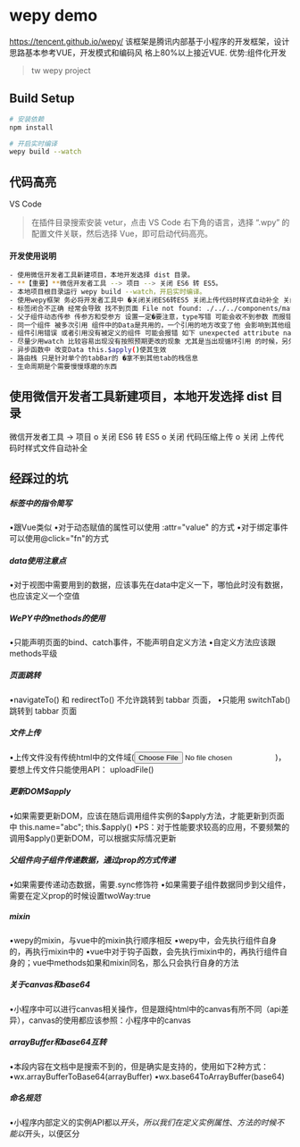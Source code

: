 # wepy demo
https://tencent.github.io/wepy/ 该框架是腾讯内部基于小程序的开发框架，设计思路基本参考VUE，开发模式和编码风 格上80%以上接近VUE. 优势:组件化开发

>tw wepy project

## Build Setup

``` bash
# 安装依赖
npm install

# 开启实时编译
wepy build --watch
```

## 代码高亮
VS Code
>在插件目录搜索安装 vetur，点击 VS Code 右下角的语言，选择 “.wpy” 的配置文件关联，然后选择 Vue，即可启动代码高亮。


#### 开发使用说明
``` bash
- 使用微信开发者工具新建项目，本地开发选择 dist 目录。
- **【重要】**微信开发者工具 --> 项目 --> 关闭 ES6 转 ES5。
- 本地项目根目录运行 wepy build --watch，开启实时编译。
- 使用wepy框架 务必将开发者工具中 �关闭关闭ES6转ES5 关闭上传代码时样式自动补全 关闭代码压缩上传
- 标签闭合不正确 经常会导致 找不到页面 File not found: ./../../components/matchActive.wxss一般问题出在他本身或者他所引用的组件的标签没有闭合 导致 解析文件css 或者 js出错
- 父子组件动态传参 传参方和受参方 设置一定�要注意，type写错 可能会收不到参数 而报错 如 Right-hand side of 'instanceof' is not an object
- 同一个组件 被多次引用 组件中的Data是共用的，一个引用的地方改变了他 会影响到其他组件，所以要想私有化 可以通过props 或者 引用的时候起个别名 实现
- 组件引用错误 或者引用没有被定义的组件 可能会报错 如下 unexpected attribute name, near .sync
- 尽量少用watch 比较容易出现没有按照预期更改的现象 尤其是当出现循环引用 的时候，另外 watch中改变组件Data后 要用this.$apply()使其生效
- 异步函数中 改变Data this.$apply()使其生效
- 路由栈 只是针对单个的tabBar的 �拿不到其他tab的栈信息
- 生命周期是个需要慢慢琢磨的东西
```

## 使用微信开发者工具新建项目，本地开发选择 dist 目录
微信开发者工具 -> 项目
o	关闭 ES6 转 ES5
o	关闭 代码压缩上传
o	关闭 上传代码时样式文件自动补全
 


## 经踩过的坑

##### 标签中的指令简写
•跟Vue类似
•对于动态赋值的属性可以使用 :attr="value" 的方式
•对于绑定事件可以使用@click="fn"的方式

##### data使用注意点
•对于视图中需要用到的数据，应该事先在data中定义一下，哪怕此时没有数据，也应该定义一个空值

##### WePY中的methods的使用
•只能声明页面的bind、catch事件，不能声明自定义方法
•自定义方法应该跟methods平级

##### 页面跳转
•navigateTo() 和 redirectTo() 不允许跳转到 tabbar 页面，
•只能用 switchTab() 跳转到 tabbar 页面

##### 文件上传
•上传文件没有传统html中的文件域(<input type="file"/>)，要想上传文件只能使用API： uploadFile()

##### 更新DOM$apply
•如果需要更新DOM，应该在随后调用组件实例的$apply方法，才能更新到页面中
this.name="abc";
this.$apply()
•PS：对于性能要求较高的应用，不要频繁的调用$apply()更新DOM，可以根据实际情况更新

##### 父组件向子组件传递数据，通过prop的方式传递
•如果需要传递动态数据，需要.sync修饰符
•如果需要子组件数据同步到父组件，需要在定义prop的时候设置twoWay:true

##### mixin
•wepy的mixin，与vue中的mixin执行顺序相反
•wepy中，会先执行组件自身的，再执行mixin中的
•vue中对于钩子函数，会先执行mixin中的，再执行组件自身的；vue中methods如果和mixin同名，那么只会执行自身的方法

##### 关于canvas和base64
•小程序中可以进行canvas相关操作，但是跟纯html中的canvas有所不同（api差异），canvas的使用都应该参照：小程序中的canvas

##### arrayBuffer和base64互转
•本段内容在文档中是搜索不到的，但是确实是支持的，使用如下2种方式：
•wx.arrayBufferToBase64(arrayBuffer)
•wx.base64ToArrayBuffer(base64)

##### 命名规范
•小程序内部定义的实例API都以$开头，所以我们在定义实例属性、方法的时候不能以$开头，以便区分






